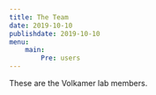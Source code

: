 ```yaml
---
title: The Team
date: 2019-10-10
publishdate: 2019-10-10
menu:
    main:
        Pre: users
---
```


These are the Volkamer lab members.